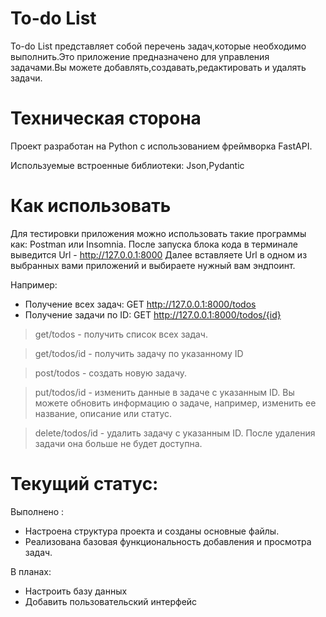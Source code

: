 # To-do List 

To-do List представляет собой перечень задач,которые необходимо выполнить.Это приложение предназначено для управления задачами.Вы можете добавлять,создавать,редактировать и удалять задачи.

# Техническая сторона
Проект разработан на Python с использованием фреймворка FastAPI.

Используемые встроенные библиотеки: Json,Pydantic

# Как использовать 
Для тестировки приложения можно использовать такие программы как: Postman или Insomnia.
После запуска блока кода в терминале выведится Url - http://127.0.0.1:8000
Далее вставляете Url в одном из выбранных вами приложений и выбираете нужный вам эндпоинт.

Например: 
- Получение всех задач: GET http://127.0.0.1:8000/todos
- Получение задачи по ID: GET http://127.0.0.1:8000/todos/{id}
>get/todos - получить список всех задач.

>get/todos/id - получить задачу по указанному ID

>post/todos - создать новую задачу.

>put/todos/id - изменить данные в задаче с указанным ID. Вы можете обновить информацию о задаче, например, изменить ее название, описание или статус.

>delete/todos/id - удалить задачу с указанным ID. После удаления задачи она больше не будет доступна.

# Текущий статус: 
Выполнено :
- Настроена структура проекта и созданы основные файлы.
- Реализована базовая функциональность добавления и просмотра задач.

В планах:
- Настроить базу данных
- Добавить пользовательский интерфейс
  
